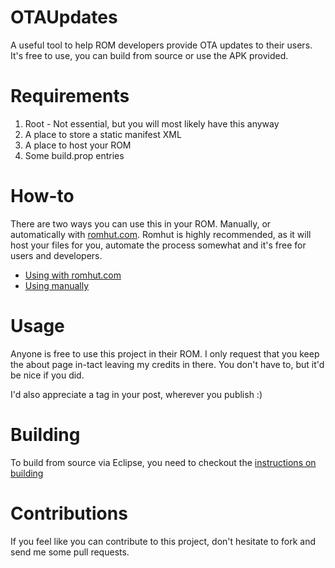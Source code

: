 # OTAUpdates


A useful tool to help ROM developers provide OTA updates to their users. It's free to use, you can build from source or use the APK provided.

# Requirements


1. Root - Not essential, but you will most likely have this anyway
2. A place to store a static manifest XML
3. A place to host your ROM
4. Some build.prop entries

# How-to

There are two ways you can use this in your ROM. Manually, or automatically with [romhut.com](https://www.romhut.com). Romhut is highly recommended, as it will host your files for you, automate the process somewhat and it's free for users and developers.
- [Using with romhut.com](Romhut.md)
- [Using manually](Manually.md)

# Usage

Anyone is free to use this project in their ROM. I only request that you keep the about page in-tact leaving my credits in there. You don't have to, but it'd be nice if you did.

I'd also appreciate a tag in your post, wherever you publish :)

# Building

To build from source via Eclipse, you need to checkout the [instructions on building](Building.md)

# Contributions

If you feel like you can contribute to this project, don't hesitate to fork and send me some pull requests.
